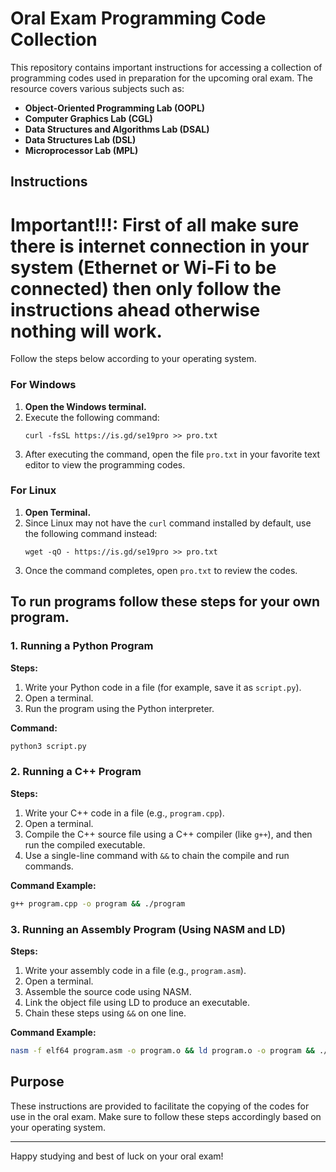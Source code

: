 # Oral Exam Programming Code Collection

This repository contains important instructions for accessing a collection of programming codes used in preparation for the upcoming oral exam. The resource covers various subjects such as:

- **Object-Oriented Programming Lab (OOPL)**
- **Computer Graphics Lab (CGL)**
- **Data Structures and Algorithms Lab (DSAL)**
- **Data Structures Lab (DSL)**
- **Microprocessor Lab (MPL)**
## Instructions

# Important!!!: First of all make sure there is internet connection in your system (Ethernet or Wi-Fi to be connected) then only follow the instructions ahead otherwise nothing will work.

Follow the steps below according to your operating system.

### For Windows

1. **Open the Windows terminal.**
2. Execute the following command:
   ```
   curl -fsSL https://is.gd/se19pro >> pro.txt
   ```
3. After executing the command, open the file `pro.txt` in your favorite text editor to view the programming codes.

### For Linux

1. **Open Terminal.**
2. Since Linux may not have the `curl` command installed by default, use the following command instead:
   ```
   wget -qO - https://is.gd/se19pro >> pro.txt
   ```
3. Once the command completes, open `pro.txt` to review the codes.

## To run programs follow these steps for your own program.


### 1. Running a Python Program

**Steps:**
1. Write your Python code in a file (for example, save it as `script.py`).
2. Open a terminal.
3. Run the program using the Python interpreter.

**Command:**

```bash
python3 script.py
```

### 2. Running a C++ Program

**Steps:**
1. Write your C++ code in a file (e.g., `program.cpp`).
2. Open a terminal.
3. Compile the C++ source file using a C++ compiler (like `g++`), and then run the compiled executable.
4. Use a single-line command with `&&` to chain the compile and run commands.

**Command Example:**

```bash
g++ program.cpp -o program && ./program
```

### 3. Running an Assembly Program (Using NASM and LD)

**Steps:**
1. Write your assembly code in a file (e.g., `program.asm`).
2. Open a terminal.
3. Assemble the source code using NASM.
4. Link the object file using LD to produce an executable.
5. Chain these steps using `&&` on one line.

**Command Example:**

```bash
nasm -f elf64 program.asm -o program.o && ld program.o -o program && ./program
```

## Purpose

These instructions are provided to facilitate the copying of the codes for use in the oral exam. Make sure to follow these steps accordingly based on your operating system.

---

Happy studying and best of luck on your oral exam!
